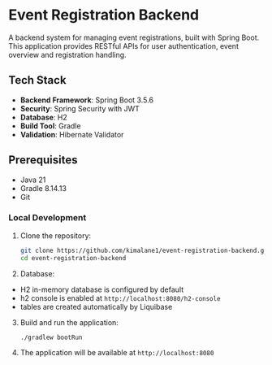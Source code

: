 # Event Registration Backend

A backend system for managing event registrations, built with Spring Boot. 
This application provides RESTful APIs for user authentication, event overview and registration handling.


## Tech Stack

- **Backend Framework**: Spring Boot 3.5.6
- **Security**: Spring Security with JWT
- **Database**: H2 
- **Build Tool**: Gradle
- **Validation**: Hibernate Validator

## Prerequisites

- Java 21
- Gradle 8.14.13
- Git

### Local Development

1. Clone the repository:
   ```bash
   git clone https://github.com/kimalane1/event-registration-backend.git
   cd event-registration-backend
   ```

2.  Database:
   - H2 in-memory database is configured by default
   - h2 console is enabled at `http://localhost:8080/h2-console`
   - tables are created automatically by Liquibase

3. Build and run the application:
   ```bash
   ./gradlew bootRun
   ```

4. The application will be available at `http://localhost:8080`





